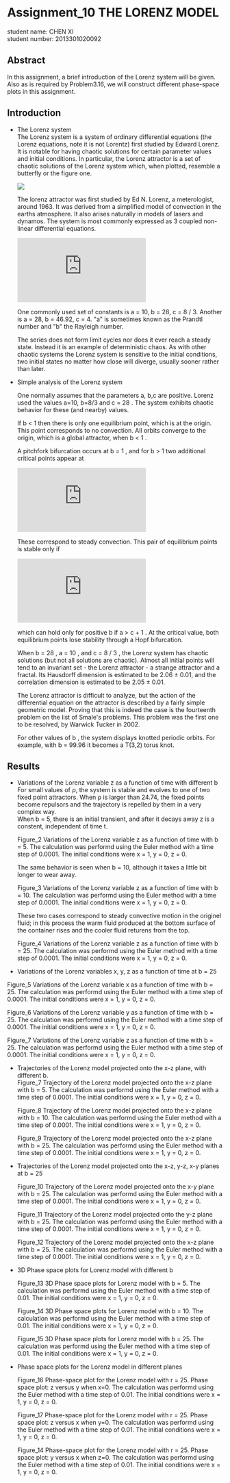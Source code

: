 # Assignment_10 THE LORENZ MODEL
student name: CHEN XI<br>
student number: 2013301020092

## Abstract 
In this assignment, a brief introduction of the Lorenz system will be given. Also as is required by Problem3.16, we will construct different phase-space plots in this assignment.

## Introduction
* The Lorenz system<br>
  The Lorenz system is a system of ordinary differential equations (the Lorenz equations, note it is not Lorentz) first studied by Edward Lorenz. It is notable for having chaotic solutions for certain parameter values and initial conditions. In particular, the Lorenz attractor is a set of chaotic solutions of the Lorenz system which, when plotted, resemble a butterfly or the figure one.

  ![](https://upload.wikimedia.org/wikipedia/commons/1/13/A_Trajectory_Through_Phase_Space_in_a_Lorenz_Attractor.gif)<br>
  
  The lorenz attractor was first studied by Ed N. Lorenz, a meterologist, around 1963. It was derived from a simplified model of convection in the earths atmosphere. It also arises naturally in models of lasers and dynamos. The system is most commonly expressed as 3 coupled non-linear differential equations.<br>
  
  ![](http://latex.codecogs.com/gif.latex?%5Cbegin%7Bmatrix%7D%20%5Cfrac%7Bdx%7D%7Bdt%7D%3Da%28y-x%29%5C%5C%5Cfrac%7Bdy%7D%7Bdt%7D%3D-xz&plus;bx-y%20%5C%5C%20%5Cfrac%7Bdz%7D%7Bdt%7D%3Dxy-cz%5Cend%7Bmatrix%7D)<br>
  
  One commonly used set of constants is a = 10, b = 28, c = 8 / 3. Another is a = 28, b = 46.92, c = 4. "a" is sometimes known as the Prandtl number and "b" the Rayleigh number.

  The series does not form limit cycles nor does it ever reach a steady state. Instead it is an example of deterministic chaos. As with other chaotic systems the Lorenz system is sensitive to the initial conditions, two initial states no matter how close will diverge, usually sooner rather than later. 
  
* Simple analysis of the Lorenz system<br>
  
  One normally assumes that the parameters a, b,c are positive. Lorenz used the values a=10, b=8/3 and c = 28 . The system exhibits chaotic behavior for these (and nearby) values.

  If b < 1  then there is only one equilibrium point, which is at the origin. This point corresponds to no convection. All orbits converge to the origin, which is a global attractor, when b < 1 .

  A pitchfork bifurcation occurs at b = 1 , and for b > 1  two additional critical points appear at

  ![](http://latex.codecogs.com/gif.latex?%28%5Cpm%20%5Bc%20%28b-1%29%5D%5E%7B1/2%7D%2C%5Cpm%20%5Bc%20%28b-1%29%5D%5E%7B1/2%7D%2Cb-1%29)<br>

  These correspond to steady convection. This pair of equilibrium points is stable only if

  ![](http://latex.codecogs.com/gif.latex?b%5Cleq%20a%20%5Cfrac%7Ba&plus;c&plus;3%7D%7Ba-c-1%7D) 

  which can hold only for positive b if a > c + 1 . At the critical value, both equilibrium points lose stability through a Hopf bifurcation.

  When b = 28  , a = 10  , and c = 8 / 3 , the Lorenz system has chaotic solutions (but not all solutions are chaotic). Almost all initial points will tend to an invariant set - the Lorenz attractor - a strange attractor and a fractal. Its Hausdorff dimension is estimated to be 2.06 ± 0.01, and the correlation dimension is estimated to be 2.05 ± 0.01.

  The Lorenz attractor is difficult to analyze, but the action of the differential equation on the attractor is described by a fairly simple geometric model. Proving that this is indeed the case is the fourteenth problem on the list of Smale's problems. This problem was the first one to be resolved, by Warwick Tucker in 2002.

  For other values of b , the system displays knotted periodic orbits. For example, with b = 99.96  it becomes a T(3,2) torus knot.

## Results

* Variations of the Lorenz variable z as a function of time with different b <br>
  For small values of ρ, the system is stable and evolves to one of two fixed point attractors. When ρ is larger than 24.74, the fixed points become repulsors and the trajectory is repelled by them in a very complex way. <br>
  When b = 5, there is an initial transient, and after it decays away z is a constent, independent of time t.<br>

  ![]()<br>
  Figure_2 Variations of the Lorenz variable z as a function of time with b = 5. The calculation was performd using the Euler method with a time step of 0.0001. The initial conditions were x = 1, y = 0, z = 0.

  The same behavior is seen when b = 10, although it takes a little bit longer to wear away.

  ![]()<br>
  Figure_3 Variations of the Lorenz variable z as a function of time with b = 10. The calculation was performd using the Euler method with a time step of 0.0001. The initial conditions were x = 1, y = 0, z = 0.

  These two cases correspond to steady convective motion in the originel fluid; in this process the warm fluid produced at the bottom surface of the container rises and the cooler fluid returens from the top. 

  ![]()<br>
  Figure_4 Variations of the Lorenz variable z as a function of time with b = 25. The calculation was performd using the Euler method with a time step of 0.0001. The initial conditions were x = 1, y = 0, z = 0.
  
  
* Variations of the Lorenz variables x, y, z as a function of time at b = 25

![]()<br>
Figure_5 Variations of the Lorenz variable x as a function of time with b = 25. The calculation was performd using the Euler method with a time step of 0.0001. The initial conditions were x = 1, y = 0, z = 0.

![]()<br>
Figure_6 Variations of the Lorenz variable y as a function of time with b = 25. The calculation was performd using the Euler method with a time step of 0.0001. The initial conditions were x = 1, y = 0, z = 0.

![]()<br>
Figure_7 Variations of the Lorenz variable z as a function of time with b = 25. The calculation was performd using the Euler method with a time step of 0.0001. The initial conditions were x = 1, y = 0, z = 0.
  
* Trajectories of the Lorenz model projected onto the x-z plane, with different b.
  ![]()<br>
  Figure_7 Trajectory of the Lorenz model projected onto the x-z plane with b = 5. The calculation was performd using the Euler method with a time step of 0.0001. The initial conditions were x = 1, y = 0, z = 0.

  ![]()<br>
  Figure_8 Trajectory of the Lorenz model projected onto the x-z plane with b = 10. The calculation was performd using the Euler method with a time step of 0.0001. The initial conditions were x = 1, y = 0, z = 0.
  
  ![]()<br>
  Figure_9 Trajectory of the Lorenz model projected onto the x-z plane with b = 25. The calculation was performd using the Euler method with a time step of 0.0001. The initial conditions were x = 1, y = 0, z = 0.
  
* Trajectories of the Lorenz model projected onto the x-z, y-z, x-y planes at b = 25

  ![]()<br>
  Figure_10 Trajectory of the Lorenz model projected onto the x-y plane with b = 25. The calculation was performd using the Euler method with a time step of 0.0001. The initial conditions were x = 1, y = 0, z = 0.
  
  ![]()<br>
  Figure_11 Trajectory of the Lorenz model projected onto the y-z plane with b = 25. The calculation was performd using the Euler method with a time step of 0.0001. The initial conditions were x = 1, y = 0, z = 0.
  
  ![]()<br>
  Figure_12 Trajectory of the Lorenz model projected onto the x-z plane with b = 25. The calculation was performd using the Euler method with a time step of 0.0001. The initial conditions were x = 1, y = 0, z = 0.
  
  
* 3D Phase space plots for Lorenz model with different b

  ![]()<br>
  Figure_13 3D Phase space plots for Lorenz model with b = 5. The calculation was performd using the Euler method with a time step of 0.01. The initial conditions were x = 1, y = 0, z = 0.
  
  ![]()<br>
  Figure_14 3D Phase space plots for Lorenz model with b = 10. The calculation was performd using the Euler method with a time step of 0.01. The initial conditions were x = 1, y = 0, z = 0.
  
  ![]()<br>
  Figure_15 3D Phase space plots for Lorenz model with b = 25. The calculation was performd using the Euler method with a time step of 0.01. The initial conditions were x = 1, y = 0, z = 0.
  
* Phase space plots for the Lorenz model in different planes

  ![]()<br>
  Figure_16 Phase-space plot for the Lorenz model with r = 25. Phase space plot: z versus y when x=0. The calculation was performd using the Euler method with a time step of 0.01. The initial conditions were x = 1, y = 0, z = 0.
  
  ![]()<br>
  Figure_17 Phase-space plot for the Lorenz model with r = 25. Phase space plot: z versus x when y=0. The calculation was performd using the Euler method with a time step of 0.01. The initial conditions were x = 1, y = 0, z = 0.
  
  ![]()<br>
  Figure_14 Phase-space plot for the Lorenz model with r = 25. Phase space plot: y versus x when z=0. The calculation was performd using the Euler method with a time step of 0.01. The initial conditions were x = 1, y = 0, z = 0.

